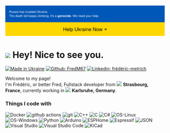 [![Stand With Ukraine](https://raw.githubusercontent.com/vshymanskyy/StandWithUkraine/main/banner2-direct.svg)](https://www.supportukraine.co/)

<h1><img src="https://emojis.slackmojis.com/emojis/images/1531849430/4246/blob-sunglasses.gif?1531849430" width="30"/> Hey! Nice to see you.</h1>

[![Made in Ukraine](https://img.shields.io/badge/made_in-ukraine-ffd700.svg?labelColor=0057b7)](https://www.supportukraine.co/)
[![Github: FredM67](https://img.shields.io/badge/GitHub-%2312100E.svg?&style=flat-square&logo=Github&logoColor=white)](https://github.com/FredM67/)
[![Linkedin: frédéric-metrich](https://img.shields.io/badge/-frederic--metrich-blue?style=flat-square&logo=Linkedin&logoColor=white&link=https://www.linkedin.com/in/fr%C3%A9d%C3%A9ric-metrich/)](https://www.linkedin.com/in/fr%C3%A9d%C3%A9ric-metrich/)

<p>Welcome to my page! </br> I'm Frédéric, or better Fred, Fullstack developer from <img src="https://cdn-icons-png.flaticon.com/512/197/197560.png" width="13"/> <b>Strasbourg, France</b>, currently working in <img src="https://cdn-icons-png.flaticon.com/512/197/197571.png" width="13"/> <b>Karlsruhe, Germany</b>. </p>
<h3>Things I code with</h3>
<p>
  <img alt="Docker" src="https://img.shields.io/badge/-Docker-46a2f1?style=flat-square&logo=docker&logoColor=white" />
  <img alt="github actions" src="https://img.shields.io/badge/-Github_Actions-2088FF?style=flat-square&logo=github-actions&logoColor=white" />
  <img alt="git" src="https://img.shields.io/badge/-Git-F05032?style=flat-square&logo=git&logoColor=white" />
  <img alt="C++" src="https://img.shields.io/badge/-C++-00599C?style=flat-square&logo=cplusplus&logoColor=white" />
  <img alt="C" src="https://img.shields.io/badge/-C-A8B9CC?style=flat-square&logo=c&logoColor=white" />
  <img alt="C#" src="https://img.shields.io/badge/-C%23-239120?style=flat-square&logo=csharp&logoColor=white" />
  <img alt="OS-Linux" src="https://img.shields.io/badge/-Linux-E95420?style=flat-square&logo=linux&logoColor=white" />
  <img alt="OS-Windows" src="https://img.shields.io/badge/-Windows-0078D6?style=flat-square&logo=windows&logoColor=white" />
  <img alt="Python" src="https://img.shields.io/badge/-Python-3776AB?style=flat-square&logo=python&logoColor=white" />
  <img alt="Arduino" src="https://img.shields.io/badge/-Arduino-00979D?style=flat-square&logo=arduino&logoColor=white" />
  <img alt="ESPHome" src="https://img.shields.io/badge/-ESPHome-000000?style=flat-square&logo=esphome&logoColor=white" />
  <img alt="Espressif" src="https://img.shields.io/badge/-Espressif-E7352C?style=flat-square&logo=espressif&logoColor=white" />
  <img alt="JSON" src="https://img.shields.io/badge/-JSON-000000?style=flat-square&logo=json&logoColor=white" />
  <img alt="Visual Studio" src="https://img.shields.io/badge/-Visual%20Studio-5C2D91?style=flat-square&logo=visualstudio&logoColor=white" />
  <img alt="Visual Studio Code" src="https://img.shields.io/badge/-Visual%20Studio%20Code-007ACC?style=flat-square&logo=visualstudiocode&logoColor=white" />
  <img alt="KiCad" src="https://img.shields.io/badge/-KiCad-314CB0?style=flat-square&logo=kicad&logoColor=white" />
</p>
